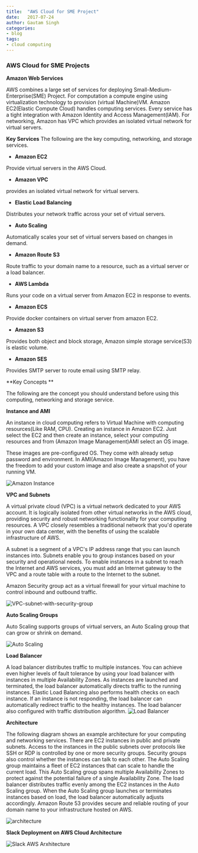```yaml
---
title:  "AWS Cloud for SME Project"
date:   2017-07-24
author: Gautam Singh
categories:
- blog
tags:
- cloud computing
---
```


### AWS Cloud for SME Projects

**Amazon Web Services**

AWS combines a large set of services for deploying Small-Medium-Enterprise(SME) Project. For computation a compute engine using virtualization technology to provision (virtual Machine)VM. Amazon EC2(Elastic Compute Cloud) handles computing services. Every service has a tight integration with Amazon Identity and Access Management(IAM). For networking, Amazon has VPC which provides an isolated virtual network for virtual servers. 

**Key Services**
The following are the key computing, networking, and storage services.

* **Amazon EC2**

Provide virtual servers in the AWS Cloud.

* **Amazon VPC**

provides an isolated virtual network for virtual servers.

* **Elastic Load Balancing**

Distributes your network traffic across your set of virtual servers.

* **Auto Scaling**

Automatically scales your set of virtual servers based on changes in demand.

* **Amazon Route S3**

Route traffic to your domain name to a resource, such as a virtual server or a load balancer.

* **AWS Lambda**

Runs your code on a virtual server from Amazon EC2 in response to events.

* **Amazon ECS**

Provide docker containers on virtual server from amazon EC2.

* **Amazon S3**

Provides both object and block storage, Amazon simple storage service(S3) is elastic volume.

* **Amazon SES**

Provides SMTP server to route email using SMTP relay.


**Key Concepts **

The following are the concept you should understand before using this computing, networking and storage service.

**Instance and AMI**

An instance in cloud computing refers to Virtual Machine with computing resources(Like RAM, CPU). Creating an instance in Amazon EC2. Just select the EC2 and then create an instance, select your computing resources and from (Amazon Image Management)AMI select an OS image.

These images are pre-configured OS. They come with already setup password and environment. In AMI(Amazon Image Management), you have the freedom to add your custom image and also create a snapshot of your running VM.

![Amazon Instance](http://docs.aws.amazon.com/gettingstarted/latest/awsgsg-intro/images/architecture_ami_instance.png)

**VPC and Subnets**

A virtual private cloud (VPC) is a virtual network dedicated to your AWS account. It is logically isolated from other virtual networks in the AWS cloud, providing security and robust networking functionality for your computing resources. A VPC closely resembles a traditional network that you'd operate in your own data center, with the benefits of using the scalable infrastructure of AWS.

A subnet is a segment of a VPC's IP address range that you can launch instances into. Subnets enable you to group instances based on your security and operational needs. To enable instances in a subnet to reach the Internet and AWS services, you must add an Internet gateway to the VPC and a route table with a route to the Internet to the subnet.

Amazon Security group act as a virtual firewall for your virtual machine to control inbound and outbound traffic.

![VPC-subnet-with-security-group](http://docs.aws.amazon.com/gettingstarted/latest/awsgsg-intro/images/security_group.png)

**Auto Scaling Groups**

Auto Scaling supports groups of virtual servers, an Auto Scaling group that can grow or shrink on demand.

![Auto Scaling](http://docs.aws.amazon.com/gettingstarted/latest/awsgsg-intro/images/auto_scaling_group.png)

**Load Balancer**

A load balancer distributes traffic to multiple instances. You can achieve even higher levels of fault tolerance by using your load balancer with instances in multiple Availability Zones. As instances are launched and terminated, the load balancer automatically directs traffic to the running instances. Elastic Load Balancing also performs health checks on each instance. If an instance is not responding, the load balancer can automatically redirect traffic to the healthy instances. The load balancer also configured with traffic distribution algorithm.
![Load Balancer](http://docs.aws.amazon.com/gettingstarted/latest/awsgsg-intro/images/load_balancer.png)


**Architecture**

The following diagram shows an example architecture for your computing and networking services. There are EC2 instances in public and private subnets. Access to the instances in the public subnets over protocols like SSH or RDP is controlled by one or more security groups. Security groups also control whether the instances can talk to each other. The Auto Scaling group maintains a fleet of EC2 instances that can scale to handle the current load. This Auto Scaling group spans multiple Availability Zones to protect against the potential failure of a single Availability Zone. The load balancer distributes traffic evenly among the EC2 instances in the Auto Scaling group. When the Auto Scaling group launches or terminates instances based on load, the load balancer automatically adjusts accordingly. Amazon Route 53 provides secure and reliable routing of your domain name to your infrastructure hosted on AWS.

![architecture](http://docs.aws.amazon.com/gettingstarted/latest/awsgsg-intro/images/compute_architecture.png)


**Slack Deployment on AWS Cloud Architecture**

![Slack AWS Arxhitecture](https://d0.awsstatic.com/architecture-diagrams/customers/slack-arch-diagram.png)



